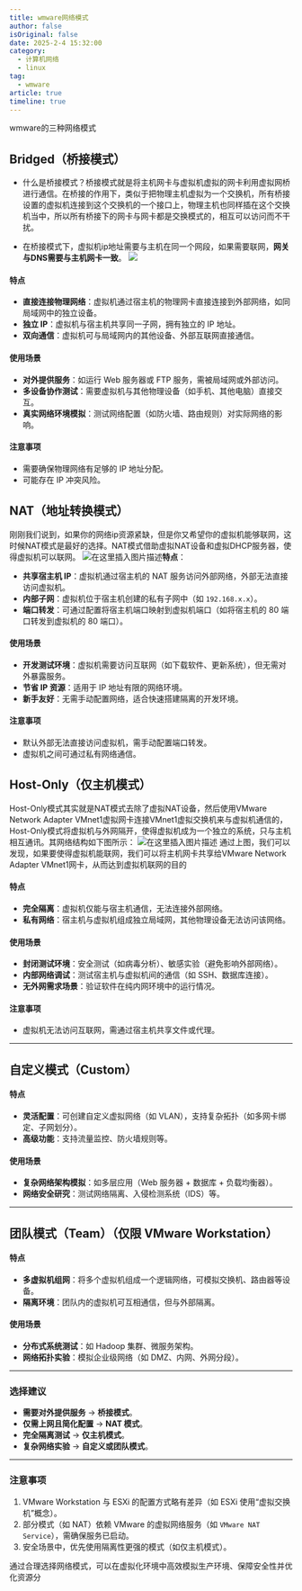```yaml
---
title: wmware网络模式
author: false
isOriginal: false
date: 2025-2-4 15:32:00
category: 
  - 计算机网络
  - linux
tag: 
  - wmware
article: true
timeline: true
---
```

wmware的三种网络模式
<!-- more -->

## Bridged（桥接模式）

- 什么是桥接模式？桥接模式就是将主机网卡与虚拟机虚拟的网卡利用虚拟网桥进行通信。在桥接的作用下，类似于把物理主机虚拟为一个交换机，所有桥接设置的虚拟机连接到这个交换机的一个接口上，物理主机也同样插在这个交换机当中，所以所有桥接下的网卡与网卡都是交换模式的，相互可以访问而不干扰。

- 在桥接模式下，虚拟机ip地址需要与主机在同一个网段，如果需要联网，**网关与DNS需要与主机网卡一致**。
  ![](./assets/066c814b751a93a30579a8412f4b2d3a.png)

#### **特点**

- **直接连接物理网络**：虚拟机通过宿主机的物理网卡直接连接到外部网络，如同局域网中的独立设备。
- **独立 IP**：虚拟机与宿主机共享同一子网，拥有独立的 IP 地址。
- **双向通信**：虚拟机可与局域网内的其他设备、外部互联网直接通信。

#### **使用场景**

- **对外提供服务**：如运行 Web 服务器或 FTP 服务，需被局域网或外部访问。
- **多设备协作测试**：需要虚拟机与其他物理设备（如手机、其他电脑）直接交互。
- **真实网络环境模拟**：测试网络配置（如防火墙、路由规则）对实际网络的影响。

#### **注意事项**

- 需要确保物理网络有足够的 IP 地址分配。
- 可能存在 IP 冲突风险。

## NAT（地址转换模式）

刚刚我们说到，如果你的网络ip资源紧缺，但是你又希望你的虚拟机能够联网，这时候NAT模式是最好的选择。NAT模式借助虚拟NAT设备和虚拟DHCP服务器，使得虚拟机可以联网。
![在这里插入图片描述](./assets/1a43cc4200e9946518250ba565fa410b.png)**特点**：

- **共享宿主机 IP**：虚拟机通过宿主机的 NAT 服务访问外部网络，外部无法直接访问虚拟机。
- **内部子网**：虚拟机位于宿主机创建的私有子网中（如 `192.168.x.x`）。
- **端口转发**：可通过配置将宿主机端口映射到虚拟机端口（如将宿主机的 80 端口转发到虚拟机的 80 端口）。

#### **使用场景**

- **开发测试环境**：虚拟机需要访问互联网（如下载软件、更新系统），但无需对外暴露服务。
- **节省 IP 资源**：适用于 IP 地址有限的网络环境。
- **新手友好**：无需手动配置网络，适合快速搭建隔离的开发环境。

#### **注意事项**

- 默认外部无法直接访问虚拟机，需手动配置端口转发。
- 虚拟机之间可通过私有网络通信。

## Host-Only（仅主机模式）

Host-Only模式其实就是NAT模式去除了虚拟NAT设备，然后使用VMware Network Adapter VMnet1虚拟网卡连接VMnet1虚拟交换机来与虚拟机通信的，Host-Only模式将虚拟机与外网隔开，使得虚拟机成为一个独立的系统，只与主机相互通讯。其网络结构如下图所示：
![在这里插入图片描述](./assets/718780f372456974f0cb6c5911e35e81.png)
通过上图，我们可以发现，如果要使得虚拟机能联网，我们可以将主机网卡共享给VMware Network Adapter VMnet1网卡，从而达到虚拟机联网的目的

#### **特点**

- **完全隔离**：虚拟机仅能与宿主机通信，无法连接外部网络。
- **私有网络**：宿主机与虚拟机组成独立局域网，其他物理设备无法访问该网络。

#### **使用场景**

- **封闭测试环境**：安全测试（如病毒分析）、敏感实验（避免影响外部网络）。
- **内部网络调试**：测试宿主机与虚拟机间的通信（如 SSH、数据库连接）。
- **无外网需求场景**：验证软件在纯内网环境中的运行情况。

#### **注意事项**

- 虚拟机无法访问互联网，需通过宿主机共享文件或代理。

------

## 自定义模式（Custom）

#### **特点**

- **灵活配置**：可创建自定义虚拟网络（如 VLAN），支持复杂拓扑（如多网卡绑定、子网划分）。
- **高级功能**：支持流量监控、防火墙规则等。

#### **使用场景**

- **复杂网络架构模拟**：如多层应用（Web 服务器 + 数据库 + 负载均衡器）。
- **网络安全研究**：测试网络隔离、入侵检测系统（IDS）等。

------

## 团队模式（Team）（仅限 VMware Workstation）

#### **特点**

- **多虚拟机组网**：将多个虚拟机组成一个逻辑网络，可模拟交换机、路由器等设备。
- **隔离环境**：团队内的虚拟机可互相通信，但与外部隔离。

#### **使用场景**

- **分布式系统测试**：如 Hadoop 集群、微服务架构。
- **网络拓扑实验**：模拟企业级网络（如 DMZ、内网、外网分段）。

------

### **选择建议**

- **需要对外提供服务** → **桥接模式**。
- **仅需上网且简化配置** → **NAT 模式**。
- **完全隔离测试** → **仅主机模式**。
- **复杂网络实验** → **自定义或团队模式**。

------

### **注意事项**

1. VMware Workstation 与 ESXi 的配置方式略有差异（如 ESXi 使用“虚拟交换机”概念）。
2. 部分模式（如 NAT）依赖 VMware 的虚拟网络服务（如 `VMware NAT Service`），需确保服务已启动。
3. 安全场景中，优先使用隔离性更强的模式（如仅主机模式）。

通过合理选择网络模式，可以在虚拟化环境中高效模拟生产环境、保障安全性并优化资源分
